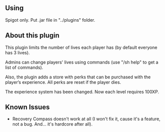 ## Using
Spigot only.
Put .jar file in "../plugins" folder.

## About this plugin
This plugin limits the number of lives each player has (by default everyone has 3 lives).

Admins can change players' lives using commands (use "/sh help" to get a list of commands).

Also, the plugin adds a store with perks that can be purchased with the player’s experience. All perks are reset if the player dies.

The experience system has been changed. Now each level requires 100XP.

## Known Issues
- Recovery Compass doesn't work at all (I won't fix it, cause it's a feature, not a bug. And... it's hardcore after all).
